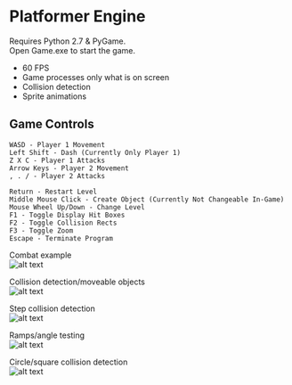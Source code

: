 # Platformer Engine

Requires Python 2.7 & PyGame.  
Open Game.exe to start the game.  
  
- 60 FPS
- Game processes only what is on screen
- Collision detection
- Sprite animations
  
## Game Controls  
```
WASD - Player 1 Movement  
Left Shift - Dash (Currently Only Player 1)  
Z X C - Player 1 Attacks  
Arrow Keys - Player 2 Movement  
, . / - Player 2 Attacks  

Return - Restart Level  
Middle Mouse Click - Create Object (Currently Not Changeable In-Game)  
Mouse Wheel Up/Down - Change Level  
F1 - Toggle Display Hit Boxes  
F2 - Toggle Collision Rects  
F3 - Toggle Zoom  
Escape - Terminate Program  
```

Combat example  
![alt text](https://github.com/rstotler/gifs/blob/main/Platformer-Combat1.gif)  
  
Collision detection/moveable objects  
![alt text](https://github.com/rstotler/gifs/blob/main/Platformer-MoveableObjects.gif)  
  
Step collision detection  
![alt text](https://github.com/rstotler/gifs/blob/main/Platformer-Steps.gif)  
  
Ramps/angle testing  
![alt text](https://github.com/rstotler/gifs/blob/main/Platformer-Ramps.gif)  
  
Circle/square collision detection  
![alt text](https://github.com/rstotler/gifs/blob/main/Platformer-CircleCollision.gif)  
